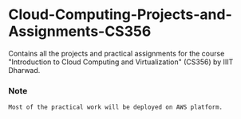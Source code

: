 # Cloud-Computing-Projects-and-Assignments-CS356
Contains all the projects and practical assignments for the course "Introduction to Cloud Computing and Virtualization" (CS356) by IIIT Dharwad.

### Note
`Most of the practical work will be deployed on AWS platform.`
